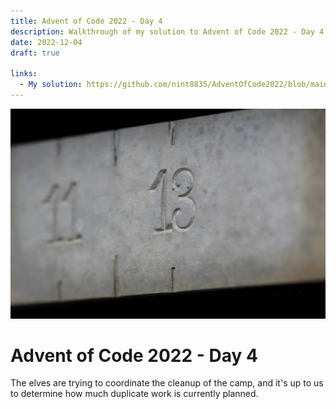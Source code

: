 ```yaml
---
title: Advent of Code 2022 - Day 4
description: Walkthrough of my solution to Advent of Code 2022 - Day 4's problem
date: 2022-12-04
draft: true

links:
  - My solution: https://github.com/nint8835/AdventOfCode2022/blob/main/Day4/Day4.fsx
---
```


![](./assets/day-4.png)

# Advent of Code 2022 - Day 4

The elves are trying to coordinate the cleanup of the camp, and it's up to us to determine how much duplicate work is currently planned.

<!-- more -->
